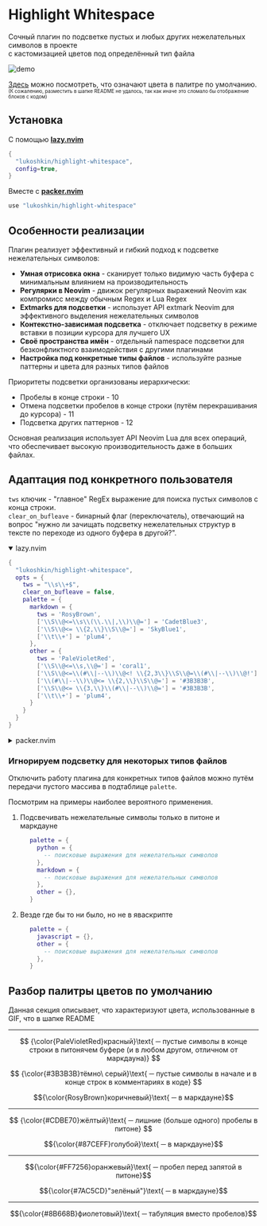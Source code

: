 # Highlight Whitespace

Сочный плагин по подсветке пустых и любых других нежелательных символов в проекте  
с кастомизацией цветов под определённый тип файла

![demo](./demo.gif)

[Здесь](#разбор-палитры-цветов-по-умолчанию) можно посмотреть, что означают
цвета в палитре по умолчанию.  
<sub><sup>(К сожалению, разместить в шапке README не удалось, так
как иначе это сломало бы отображение блоков с кодом)</sup></sub>

## Установка

С помощью [**lazy.nvim**](https://github.com/folke/lazy.nvim)

```lua
{
  "lukoshkin/highlight-whitespace",
  config=true,
}
```

Вместе с [**packer.nvim**](https://github.com/wbthomason/packer.nvim)

```lua
use "lukoshkin/highlight-whitespace"
```

## Особенности реализации

Плагин реализует эффективный и гибкий подход к подсветке нежелательных символов:

- **Умная отрисовка окна** - сканирует только видимую часть буфера c минимальным влиянием на производительность
- **Регулярки в Neovim** - движок регулярных выражений Neovim как компромисс между обычным Regex и Lua Regex
- **Extmarks для подсветки** - использует API extmark Neovim для эффективного выделения нежелательных символов
- **Контекстно-зависимая подсветка** - отключает подсветку в режиме вставки в позиции курсора для лучшего UX
- **Своё пространства имён** - отдельный namespace подсветки для безконфликтного взаимодействия с другими плагинами
- **Настройка под конкретные типы файлов** - используйте разные паттерны и цвета для разных типов файлов

Приоритеты подсветки организованы иерархически:

- Пробелы в конце строки - 10
- Отмена подсветки пробелов в конце строки (путём перекрашивания до курсора) - 11
- Подсветка других паттернов - 12

Основная реализация использует API Neovim Lua для всех операций, что
обеспечивает высокую производительность даже в больших файлах.

## Адаптация под конкретного пользователя

`tws` ключик - "главное" RegEx выражение для поиска пустых символов с конца строки.  
`clear_on_bufleave` - бинарный флаг (переключатель), отвечающий на вопрос
"нужно ли зачищать подсветку нежелательных структур в тексте по переходе из
одного буфера в другой?".

<details open>
<summary>lazy.nvim</summary>

```lua
{
  "lukoshkin/highlight-whitespace",
  opts = {
    tws = "\\s\\+$",
    clear_on_bufleave = false,
    palette = {
      markdown = {
        tws = 'RosyBrown',
        ['\\S\\@<=\\s\\(\\.\\|,\\)\\@='] = 'CadetBlue3',
        ['\\S\\@<= \\{2,\\}\\S\\@='] = 'SkyBlue1',
        ['\\t\\+'] = 'plum4',
      },
      other = {
        tws = 'PaleVioletRed',
        ['\\S\\@<=\\s,\\@='] = 'coral1',
        ['\\S\\@<=\\(#\\|--\\)\\@<! \\{2,3\\}\\S\\@=\\(#\\|--\\)\\@!'] = 'LightGoldenrod3',
        ['\\(#\\|--\\)\\@<= \\{2,\\}\\S\\@='] = '#3B3B3B',
        ['\\S\\@<= \\{3,\\}\\(#\\|--\\)\\@='] = '#3B3B3B',
        ['\\t\\+'] = 'plum4',
      }
    }
  }
}
```

</details>
<details>
<summary>packer.nvim</summary>

```lua
use {
  'lukoshkin/highlight-whitespace',
  config = function ()
    require'highlight-whitespace'.setup {
      tws = '\\s\\+$',
      clear_on_bufleave = false,
      palette = {
        markdown = {
          tws = 'RosyBrown',
          ['\\S\\@<=\\s\\(\\.\\|,\\)\\@='] = 'CadetBlue3',
          ['\\S\\@<= \\{2,\\}\\S\\@='] = 'SkyBlue1',
          ['\\t\\+'] = 'plum4',
        },
        other = {
          tws = 'PaleVioletRed',
          ['\\S\\@<=\\s,\\@='] = 'coral1',
          ['\\S\\@<=\\(#\\|--\\)\\@<! \\{2,3\\}\\S\\@=\\(#\\|--\\)\\@!'] = 'LightGoldenrod3',
          ['\\(#\\|--\\)\\@<= \\{2,\\}\\S\\@='] = '#3B3B3B',
          ['\\S\\@<= \\{3,\\}\\(#\\|--\\)\\@='] = '#3B3B3B',
          ['\\t\\+'] = 'plum4',
        }
      }
    }
  end
}
```

</details>

### Игнорируем подсветку для некоторых типов файлов

Отключить работу плагина для конкретных типов файлов можно путём передачи
пустого массива в подтаблице `palette`.

Посмотрим на примеры наиболее вероятного применения.

1. Подсвечивать нежелательные символы только в питоне и маркдауне

```lua
      palette = {
        python = {
          -- поисковые выражения для нежелательных символов
        },
        markdown = {
          -- поисковые выражения для нежелательных символов
        },
        other = {},
      }
```

2. Везде где бы то ни было, но не в яваскрипте

```lua
      palette = {
        javascript = {},
        other = {
          -- поисковые выражения для нежелательных символов
        },
      }
```

## Разбор палитры цветов по умолчанию

Данная секция описывает, что характеризуют цвета, использованные в GIF, что в
шапке README

---

$$
{\color{PaleVioletRed}красный}\text{
 ─ пустые символы в конце строки в питонячем буфере (и в любом другом, отличном
от маркдауна)}
$$

$$
{\color{#3B3B3B}тёмно\ серый}\text{
─ пустые символы в начале и в конце строк в комментариях в коде}
$$

$${\color{RosyBrown}коричневый}\text{ ─ в маркдауне}$$

---

$$
{\color{#CDBE70}жёлтый}\text{
 ─ лишние (больше одного) пробелы в питоне}
$$

$${\color{#87CEFF}голубой}\text{ ─ в маркдауне}$$

---

$${\color{#FF7256}оранжевый}\text{ ─ пробел перед запятой в питоне}$$

$${\color{#7AC5CD}"зелёный"}\text{ ─ в маркдауне}$$

---

$${\color{#8B668B}фиолетовый}\text{ ─ табуляция вместо пробелов}$$
